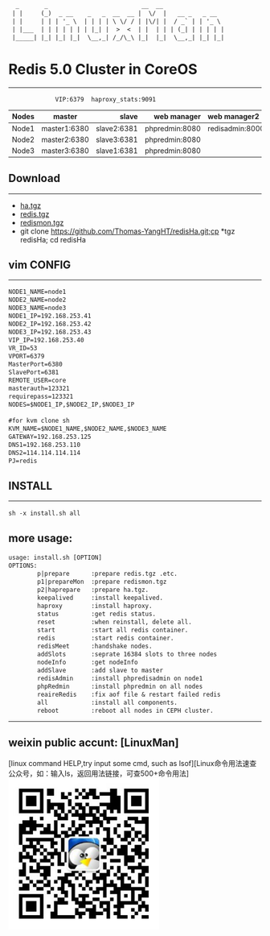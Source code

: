 ```
  _       _                          __  __                 
 | |     (_)  _ __    _   _  __  __ |  \/  |   __ _   _ __  
 | |     | | | '_ \  | | | | \ \/ / | |\/| |  / _` | | '_ \ 
 | |___  | | | | | | | |_| |  >  <  | |  | | | (_| | | | | |
 |_____| |_| |_| |_|  \__,_| /_/\_\ |_|  |_|  \__,_| |_| |_|
```
# Redis 5.0 Cluster in CoreOS
---
                 VIP:6379  haproxy_stats:9091                                   
   |Nodes    |master          |slave          |web manager       |web manager2   |               
   |---------|:--------------:|--------------:|-----------------:|:--------------|
   |Node1    |master1:6380    |slave2:6381    |phpredmin:8080    |redisadmin:8000|
   |Node2    |master2:6380    |slave3:6381    |phpredmin:8080    |               |
   |Node3    |master3:6380    |slave1:6381    |phpredmin:8080    |               |

## Download
---
*  [ha.tgz](https://pan.baidu.com/s/1Cj_BAiohKnZOi2MKCEX10g)
*  [redis.tgz](https://pan.baidu.com/s/1EEToojubfhGChvH8suILWg)
*  [redismon.tgz](https://pan.baidu.com/s/1GkxIaTGcnQlUuHtO6VeQmw)
*  git clone https://github.com/Thomas-YangHT/redisHa.git;cp *tgz redisHa; cd redisHa

## vim CONFIG
---
```
NODE1_NAME=node1
NODE2_NAME=node2
NODE3_NAME=node3
NODE1_IP=192.168.253.41
NODE2_IP=192.168.253.42
NODE3_IP=192.168.253.43
VIP_IP=192.168.253.40
VR_ID=53
VPORT=6379
MasterPort=6380
SlavePort=6381
REMOTE_USER=core
masterauth=123321
requirepass=123321 
NODES=$NODE1_IP,$NODE2_IP,$NODE3_IP

#for kvm clone sh
KVM_NAME=$NODE1_NAME,$NODE2_NAME,$NODE3_NAME
GATEWAY=192.168.253.125  
DNS1=192.168.253.110
DNS2=114.114.114.114
PJ=redis
```
## INSTALL
---
`sh -x install.sh all`

## more usage:
```
usage: install.sh [OPTION]
OPTIONS:
        p|prepare      :prepare redis.tgz .etc.
        p1|prepareMon  :prepare redismon.tgz
        p2|haprepare   :prepare ha.tgz.
        keepalived     :install keepalived.
        haproxy        :install haproxy.
        status         :get redis status.
        reset          :when reinstall, delete all.
        start          :start all redis container.
        redis          :start redis container.
        redisMeet      :handshake nodes.
        addSlots       :seprate 16384 slots to three nodes
        nodeInfo       :get nodeInfo
        addSlave       :add slave to master
        redisAdmin     :install phpredisadmin on node1
        phpRedmin      :install phpredmin on all nodes
        reaireRedis    :fix aof file & restart failed redis
        all            :install all components.
        reboot         :reboot all nodes in CEPH cluster.
```
-----
## weixin public accunt: [LinuxMan]

[linux command HELP,try input some cmd, such as lsof][Linux命令用法速查公众号，如：输入ls，返回用法链接，可查500+命令用法]<img src="https://github.com/Thomas-YangHT/ceph-autoinstall/raw/master/pics/linuxman.png" width="300">



